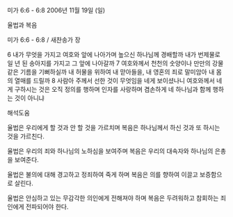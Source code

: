 미가 6:6 - 6:8 
2006년 11월 19일 (일)

율법과 복음



미가 6:6 - 6:8 / 새찬송가  장


6 내가 무엇을 가지고 여호와 앞에 나아가며 높으신 하나님께 경배할까 내가 번제물로 일 년 된 송아지를 가지고 그 앞에 나아갈까 7 여호와께서 천천의 숫양이나 만만의 강물 같은 기름을 기뻐하실까 내 허물을 위하여 내 맏아들을, 내 영혼의 죄로 말미암아 내 몸의 열매를 드릴까 8 사람아 주께서 선한 것이 무엇임을 네게 보이셨나니 여호와께서 네게 구하시는 것은 오직 정의를 행하며 인자를 사랑하며 겸손하게 네 하나님과 함께 행하는 것이 아니냐

해석도움





율법은 
우리에게 할 것과 안 할 것을 가르치며
복음은 
하나님께서 하신 것과 또 하시는 것을 가르친다.

율법은 
우리의 죄와 하나님의 노하심을 보여주며 
복음은 
우리의 대속자와 하나님의 은총을 보여준다.

율법은 
불의에 대해 경고하고 정죄하여 죽게 하며
복음은 
의를 향하여 이끌고 보증함으로 살린다.

율법은 
안심하고 있는 무감각한 의인에게 전해져야 하며 
복음은 
두려워하고 참회하는 죄인에게 전파되어야 한다.